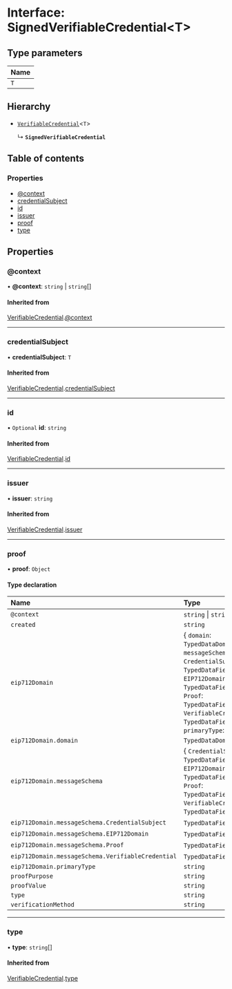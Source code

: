 # Interface: SignedVerifiableCredential<T\>

## Type parameters

| Name |
| :------ |
| `T` |

## Hierarchy

- [`VerifiableCredential`](VerifiableCredential.md)<`T`\>

  ↳ **`SignedVerifiableCredential`**

## Table of contents

### Properties

- [@context](SignedVerifiableCredential.md#@context)
- [credentialSubject](SignedVerifiableCredential.md#credentialsubject)
- [id](SignedVerifiableCredential.md#id)
- [issuer](SignedVerifiableCredential.md#issuer)
- [proof](SignedVerifiableCredential.md#proof)
- [type](SignedVerifiableCredential.md#type)

## Properties

### @context

• **@context**: `string` \| `string`[]

#### Inherited from

[VerifiableCredential](VerifiableCredential.md).[@context](VerifiableCredential.md#@context)

___

### credentialSubject

• **credentialSubject**: `T`

#### Inherited from

[VerifiableCredential](VerifiableCredential.md).[credentialSubject](VerifiableCredential.md#credentialsubject)

___

### id

• `Optional` **id**: `string`

#### Inherited from

[VerifiableCredential](VerifiableCredential.md).[id](VerifiableCredential.md#id)

___

### issuer

• **issuer**: `string`

#### Inherited from

[VerifiableCredential](VerifiableCredential.md).[issuer](VerifiableCredential.md#issuer)

___

### proof

• **proof**: `Object`

#### Type declaration

| Name | Type |
| :------ | :------ |
| `@context` | `string` \| `string`[] |
| `created` | `string` |
| `eip712Domain` | { `domain`: `TypedDataDomain` ; `messageSchema`: { `CredentialSubject`: `TypedDataField`[] ; `EIP712Domain`: `TypedDataField`[] ; `Proof`: `TypedDataField`[] ; `VerifiableCredential`: `TypedDataField`[]  } ; `primaryType`: `string`  } |
| `eip712Domain.domain` | `TypedDataDomain` |
| `eip712Domain.messageSchema` | { `CredentialSubject`: `TypedDataField`[] ; `EIP712Domain`: `TypedDataField`[] ; `Proof`: `TypedDataField`[] ; `VerifiableCredential`: `TypedDataField`[]  } |
| `eip712Domain.messageSchema.CredentialSubject` | `TypedDataField`[] |
| `eip712Domain.messageSchema.EIP712Domain` | `TypedDataField`[] |
| `eip712Domain.messageSchema.Proof` | `TypedDataField`[] |
| `eip712Domain.messageSchema.VerifiableCredential` | `TypedDataField`[] |
| `eip712Domain.primaryType` | `string` |
| `proofPurpose` | `string` |
| `proofValue` | `string` |
| `type` | `string` |
| `verificationMethod` | `string` |

___

### type

• **type**: `string`[]

#### Inherited from

[VerifiableCredential](VerifiableCredential.md).[type](VerifiableCredential.md#type)
